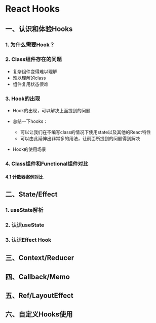 # React Hooks

## 一、认识和体验Hooks

### 1. 为什么需要Hook？

### 2. Class组件存在的问题

- 复杂组件变得难以理解
- 难以理解的class
- 组件复用状态很难

### 3. Hook的出现

- Hook的出现，可以解决上面提到的问题
- 总结一下hooks：
  - 可以让我们在不编写class的情况下使用state以及其他的React特性
  - 可以由此延伸出非常多的用法，让前面所提到的问题得到解决

- Hook的使用场景

### 4. Class组件和Functional组件对比

#### 4.1 计数器案例对比

## 二、State/Effect

### 1. useState解析

### 2. 认识useState

### 3. 认识Effect Hook

## 三、Context/Reducer

## 四、Callback/Memo

## 五、Ref/LayoutEffect

## 六、自定义Hooks使用

